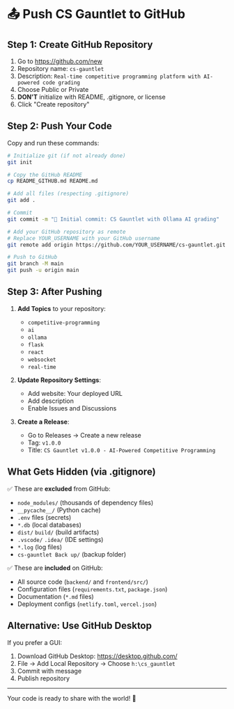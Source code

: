 # 📤 Push CS Gauntlet to GitHub

## Step 1: Create GitHub Repository
1. Go to https://github.com/new
2. Repository name: `cs-gauntlet`
3. Description: `Real-time competitive programming platform with AI-powered code grading`
4. Choose Public or Private
5. **DON'T** initialize with README, .gitignore, or license
6. Click "Create repository"

## Step 2: Push Your Code

Copy and run these commands:

```bash
# Initialize git (if not already done)
git init

# Copy the GitHub README
cp README_GITHUB.md README.md

# Add all files (respecting .gitignore)
git add .

# Commit
git commit -m "🚀 Initial commit: CS Gauntlet with Ollama AI grading"

# Add your GitHub repository as remote
# Replace YOUR_USERNAME with your GitHub username
git remote add origin https://github.com/YOUR_USERNAME/cs-gauntlet.git

# Push to GitHub
git branch -M main
git push -u origin main
```

## Step 3: After Pushing

1. **Add Topics** to your repository:
   - `competitive-programming`
   - `ai`
   - `ollama`
   - `flask`
   - `react`
   - `websocket`
   - `real-time`

2. **Update Repository Settings**:
   - Add website: Your deployed URL
   - Add description
   - Enable Issues and Discussions

3. **Create a Release**:
   - Go to Releases → Create a new release
   - Tag: `v1.0.0`
   - Title: `CS Gauntlet v1.0.0 - AI-Powered Competitive Programming`

## What Gets Hidden (via .gitignore)

✅ These are **excluded** from GitHub:
- `node_modules/` (thousands of dependency files)
- `__pycache__/` (Python cache)
- `.env` files (secrets)
- `*.db` (local databases)
- `dist/` `build/` (build artifacts)
- `.vscode/` `.idea/` (IDE settings)
- `*.log` (log files)
- `cs-gauntlet Back up/` (backup folder)

✅ These are **included** on GitHub:
- All source code (`backend/` and `frontend/src/`)
- Configuration files (`requirements.txt`, `package.json`)
- Documentation (`*.md` files)
- Deployment configs (`netlify.toml`, `vercel.json`)

## Alternative: Use GitHub Desktop

If you prefer a GUI:
1. Download GitHub Desktop: https://desktop.github.com/
2. File → Add Local Repository → Choose `h:\cs_gauntlet`
3. Commit with message
4. Publish repository

---

Your code is ready to share with the world! 🎉
